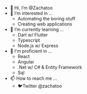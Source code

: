 - 👋 Hi, I’m @Zachatoo
- 👀 I’m interested in ...
  - Automating the boring stuff
  - Creating web applications
- 🌱 I’m currently learning ...
  - Dart w/ Flutter
  - Typescript
  - Node.js w/ Express
- 💪 I'm proficient in ...
  - React
  - Angular
  - .Net w/ C# & Entity Framework
  - Sql
- 📫 How to reach me ...
  - 🐦Twitter @zachatoo

<!---
Zachatoo/Zachatoo is a ✨ special ✨ repository because its `README.md` (this file) appears on your GitHub profile.
You can click the Preview link to take a look at your changes.
--->
